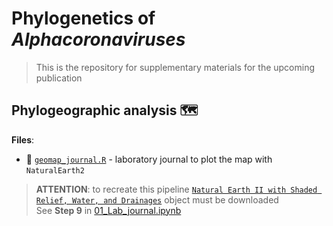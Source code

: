 # Phylogenetics of _Alphacoronaviruses_

> This is the repository for supplementary materials for the upcoming publication

## Phylogeographic analysis 🗺️

**Files**:
- 📑 [`geomap_journal.R`](https://github.com/PopovIILab/PhoACr/blob/main/03_Map/geomap_journal.R) - laboratory journal to plot the map with `NaturalEarth2`

> **ATTENTION**: to recreate this pipeline [`Natural Earth II with Shaded Relief, Water, and Drainages`](https://www.naturalearthdata.com/downloads/10m-natural-earth-2/10m-natural-earth-2-with-shaded-relief-water-and-drainages/) object must be downloaded<br>
> See **Step 9** in [01_Lab_journal.ipynb](https://github.com/PopovIILab/PhoACr/blob/main/01_Phylogenetics/01_Lab_journal.ipynb)
